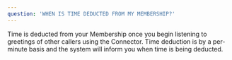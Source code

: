 ```yaml
---
question: 'WHEN IS TIME DEDUCTED FROM MY MEMBERSHIP?'
---
```


Time is deducted from your Membership once you begin listening to greetings of other callers using the Connector. Time deduction is by a per-minute basis and the system will inform you when time is being deducted.
